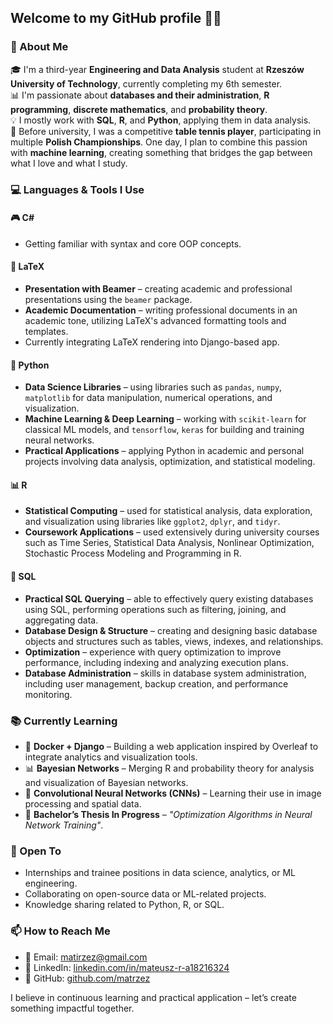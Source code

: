 ## Welcome to my GitHub profile 👨‍💻

### 👋 About Me

🎓 I'm a third-year **Engineering and Data Analysis** student at **Rzeszów University of Technology**, currently completing my 6th semester.  
📊 I'm passionate about **databases and their administration**, **R programming**, **discrete mathematics**, and **probability theory**.  
💡 I mostly work with **SQL**, **R**, and **Python**, applying them in data analysis.  
🏓 Before university, I was a competitive **table tennis player**, participating in multiple **Polish Championships**. One day, I plan to combine this passion with **machine learning**, creating something that bridges the gap between what I love and what I study.  


### 💻 Languages & Tools I Use

#### 🎮 C#
- Getting familiar with syntax and core OOP concepts.  
#### 📄 LaTeX
- **Presentation with Beamer** – creating academic and professional presentations using the `beamer` package.  
- **Academic Documentation** – writing professional documents in an academic tone, utilizing LaTeX's advanced formatting tools and templates.  
- Currently integrating LaTeX rendering into Django-based app.  
#### 🐍 Python
- **Data Science Libraries** – using libraries such as `pandas`, `numpy`, `matplotlib` for data manipulation, numerical operations, and visualization.   
- **Machine Learning & Deep Learning** – working with `scikit-learn` for classical ML models, and `tensorflow`, `keras` for building and training neural networks.   
- **Practical Applications** – applying Python in academic and personal projects involving data analysis, optimization, and statistical modeling.  
#### 📊 R
- **Statistical Computing** – used for statistical analysis, data exploration, and visualization using libraries like `ggplot2`, `dplyr`, and `tidyr`.    
- **Coursework Applications** – used extensively during university courses such as Time Series, Statistical Data Analysis, Nonlinear Optimization, Stochastic Process Modeling and Programming in R.   

#### 🐘 SQL
- **Practical SQL Querying** – able to effectively query existing databases using SQL, performing operations such as filtering, joining, and aggregating data.  
- **Database Design & Structure** – creating and designing basic database objects and structures such as tables, views, indexes, and relationships.    
- **Optimization** – experience with query optimization to improve performance, including indexing and analyzing execution plans.   
- **Database Administration** – skills in database system administration, including user management, backup creation, and performance monitoring.  


### 📚 Currently Learning

- 🐳 **Docker + Django** – Building a web application inspired by Overleaf to integrate analytics and visualization tools.  
- 📊 **Bayesian Networks** – Merging R and probability theory for analysis and visualization of Bayesian networks.  
- 🧠 **Convolutional Neural Networks (CNNs)** – Learning their use in image processing and spatial data.
- 📝 **Bachelor’s Thesis In Progress** – *"Optimization Algorithms in Neural Network Training"*.  


### 🌱 Open To

- Internships and trainee positions in data science, analytics, or ML engineering.    
- Collaborating on open-source data or ML-related projects.    
- Knowledge sharing related to Python, R, or SQL.   


### 📫 How to Reach Me

- 📧 Email: [matirzez@gmail.com](mailto:matirzez@gmail.com)  
- 💼 LinkedIn: [linkedin.com/in/mateusz-r-a18216324](https://www.linkedin.com/in/mateusz-r-a18216324/)  
- 🐙 GitHub: [github.com/matrzez](https://github.com/matrzez)

I believe in continuous learning and practical application – let’s create something impactful together.  
